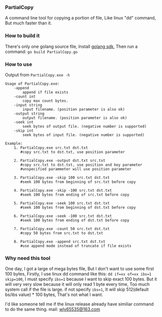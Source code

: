 ### PartialCopy
A command line tool for copying a portion of file, Like linux "dd" command, But much faster than it.

### How to build it
There's only one golang source file, Install [golang sdk](https://golang.org), Then run a command: `go build PartialCopy.go`

### How to use
Output from `PartialCopy.exe -h`

    Usage of PartialCopy.exe:
        -append
            append if file exists
        -count int
            copy max count bytes.
        -input string
            input filename. (position parameter is also ok)
        -output string
            output filename. (position parameter is also ok)
        -seek int
            seek bytes of output file. (negative number is supported)
        -skip int
            seek bytes of input file. (negative number is supported)

    Example:
        1. PartialCopy.exe src.txt dst.txt
           #copy src.txt to dst.txt, use position parameter

        2. PartialCopy.exe -output dst.txt src.txt
           #copy src.txt to dst.txt, use position and key parameter
           #unspecified parammeter will use position parameter

        3. PartialCopy.exe -skip 100 src.txt dst.txt
           #seek 100 bytes from beginning of src.txt before copy

        4. PartialCopy.exe -skip -100 src.txt dst.txt
           #seek 100 bytes from ending of src.txt before copy

        5. PartialCopy.exe -seek 100 src.txt dst.txt
           #seek 100 bytes from beginning of dst.txt before copy

        6. PartialCopy.exe -seek -100 src.txt dst.txt
           #seek 100 bytes from ending of dst.txt before copy

        7. PartialCopy.exe -count 50 src.txt dst.txt
           #copy 50 bytes from src.txt to dst.txt

        8. PartialCopy.exe -append src.txt dst.txt
           #use append mode instead of truncate if file exists

### Why need this tool
One day, I got a large of mega bytes file, But I don't want to use some first 100 bytes, Firstly, I use linux dd command like this: `dd if=xx of=xx ibs=1 skip=100`, I must specify `ibs=1` because I want to skip exact 100 bytes. But it will very very slow because it will only read 1 byte every time, Too much system call if the file is large. if not specify `ibs=1`, It will skip 512(default bs/ibs value) * 100 bytes, That's not what I want.

I'd like someone tell me if the linux release already have similiar command to do the same thing. mail: wly65535@163.com

